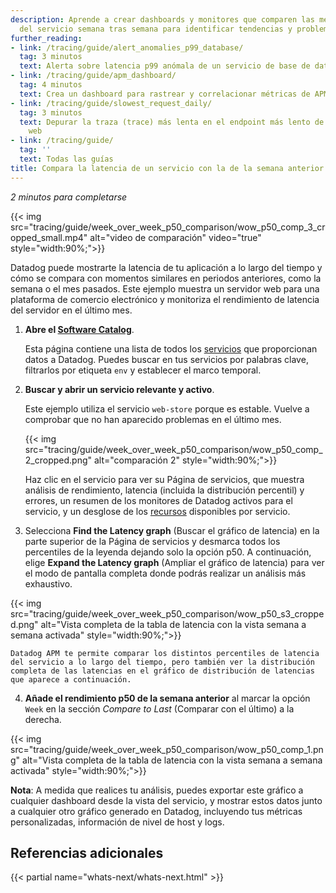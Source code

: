 ```yaml
---
description: Aprende a crear dashboards y monitores que comparen las métricas de latencia
  del servicio semana tras semana para identificar tendencias y problemas de rendimiento.
further_reading:
- link: /tracing/guide/alert_anomalies_p99_database/
  tag: 3 minutos
  text: Alerta sobre latencia p99 anómala de un servicio de base de datos
- link: /tracing/guide/apm_dashboard/
  tag: 4 minutos
  text: Crea un dashboard para rastrear y correlacionar métricas de APM
- link: /tracing/guide/slowest_request_daily/
  tag: 3 minutos
  text: Depurar la traza (trace) más lenta en el endpoint más lento de un servicio
    web
- link: /tracing/guide/
  tag: ''
  text: Todas las guías
title: Compara la latencia de un servicio con la de la semana anterior
---
```


_2 minutos para completarse_

{{< img src="tracing/guide/week_over_week_p50_comparison/wow_p50_comp_3_cropped_small.mp4" alt="video de comparación" video="true" style="width:90%;">}}

Datadog puede mostrarte la latencia de tu aplicación a lo largo del tiempo y cómo se compara con momentos similares en periodos anteriores, como la semana o el mes pasados. Este ejemplo muestra un servidor web para una plataforma de comercio electrónico y monitoriza el rendimiento de latencia del servidor en el último mes.

1. **Abre el [Software Catalog][1]**.

   Esta página contiene una lista de todos los [servicios][2] que proporcionan datos a Datadog. Puedes buscar en tus servicios por palabras clave, filtrarlos por etiqueta `env` y establecer el marco temporal.

2. **Buscar y abrir un servicio relevante y activo**.

   Este ejemplo utiliza el servicio `web-store` porque es estable. Vuelve a comprobar que no han aparecido problemas en el último mes.

    {{< img src="tracing/guide/week_over_week_p50_comparison/wow_p50_comp_2_cropped.png" alt="comparación 2" style="width:90%;">}}

   Haz clic en el servicio para ver su Página de servicios, que muestra análisis de rendimiento, latencia (incluida la distribución percentil) y errores, un resumen de los monitores de Datadog activos para el servicio, y un desglose de los [recursos][3] disponibles por servicio.

3. Selecciona **Find the Latency graph** (Buscar el gráfico de latencia) en la parte superior de la Página de servicios y desmarca todos los percentiles de la leyenda dejando solo la opción p50. A continuación, elige **Expand the Latency graph** (Ampliar el gráfico de latencia) para ver el modo de pantalla completa donde podrás realizar un análisis más exhaustivo.

{{< img src="tracing/guide/week_over_week_p50_comparison/wow_p50_s3_cropped.png" alt="Vista completa de la tabla de latencia con la vista semana a semana activada" style="width:90%;">}}

    Datadog APM te permite comparar los distintos percentiles de latencia del servicio a lo largo del tiempo, pero también ver la distribución completa de las latencias en el gráfico de distribución de latencias que aparece a continuación.

4. **Añade el rendimiento p50 de la semana anterior** al marcar la opción `Week` en la sección *Compare to Last* (Comparar con el último) a la derecha.

{{< img src="tracing/guide/week_over_week_p50_comparison/wow_p50_comp_1.png" alt="Vista completa de la tabla de latencia con la vista semana a semana activada" style="width:90%;">}}

**Nota**: A medida que realices tu análisis, puedes exportar este gráfico a cualquier dashboard desde la vista del servicio, y mostrar estos datos junto a cualquier otro gráfico generado en Datadog, incluyendo tus métricas personalizadas, información de nivel de host y logs.

## Referencias adicionales

{{< partial name="whats-next/whats-next.html" >}}

[1]: https://app.datadoghq.com/services
[2]: /es/tracing/glossary/#services
[3]: /es/tracing/glossary/#resources